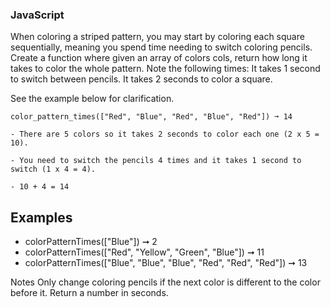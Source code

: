 ### JavaScript

When coloring a striped pattern, you may start by coloring each square sequentially, meaning you spend time needing to switch coloring pencils.
Create a function where given an array of colors cols, return how long it takes to color the whole pattern. Note the following times:
It takes 1 second to switch between pencils.
It takes 2 seconds to color a square.

See the example below for clarification.

```
color_pattern_times(["Red", "Blue", "Red", "Blue", "Red"]) ➞ 14

- There are 5 colors so it takes 2 seconds to color each one (2 x 5 = 10).

- You need to switch the pencils 4 times and it takes 1 second to switch (1 x 4 = 4).

- 10 + 4 = 14

```

## Examples

- colorPatternTimes(["Blue"]) ➞ 2
- colorPatternTimes(["Red", "Yellow", "Green", "Blue"]) ➞ 11
- colorPatternTimes(["Blue", "Blue", "Blue", "Red", "Red", "Red"]) ➞ 13

Notes
Only change coloring pencils if the next color is different to the color before it.
Return a number in seconds.
